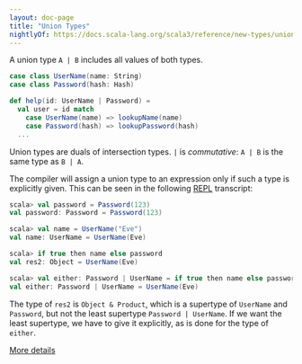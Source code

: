 ```yaml
---
layout: doc-page
title: "Union Types"
nightlyOf: https://docs.scala-lang.org/scala3/reference/new-types/union-types.html
---
```


A union type `A | B` includes all values of both types.


```scala
case class UserName(name: String)
case class Password(hash: Hash)

def help(id: UserName | Password) =
  val user = id match
    case UserName(name) => lookupName(name)
    case Password(hash) => lookupPassword(hash)
  ...
```

Union types are duals of intersection types. `|` is _commutative_:
`A | B` is the same type as `B | A`.

The compiler will assign a union type to an expression only if such a
type is explicitly given. This can be seen in the following [REPL](https://docs.scala-lang.org/overviews/repl/overview.html) transcript:

```scala
scala> val password = Password(123)
val password: Password = Password(123)

scala> val name = UserName("Eve")
val name: UserName = UserName(Eve)

scala> if true then name else password
val res2: Object = UserName(Eve)

scala> val either: Password | UserName = if true then name else password
val either: Password | UserName = UserName(Eve)
```

The type of `res2` is `Object & Product`, which is a supertype of
`UserName` and `Password`, but not the least supertype `Password |
UserName`.  If we want the least supertype, we have to give it
explicitly, as is done for the type of `either`.

[More details](./union-types-spec.md)
